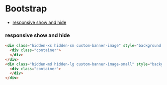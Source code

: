 # Bootstrap

* [responsive show and hide](#responsive-show-and-hide)

### responsive show and hide

```html
<div class="hidden-xs hidden-sm custom-banner-image" style="background: url({{page.banner}}); background-size: cover;">
  <div class="container">
  </div>
</div>
<div class="hidden-md hidden-lg custom-banner-image-small" style="background: url({{page.banner}}); background-size: cover;">
  <div class="container">
  </div>
</div>

```
